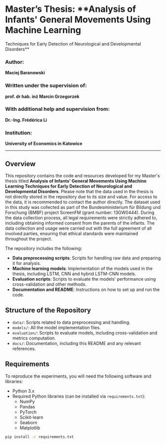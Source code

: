 # Master’s Thesis: **Analysis of Infants' General Movements Using Machine Learning
Techniques for Early Detection of Neurological and Developmental Disorders**

### Author: 
**Maciej Baranowski**

### Written under the supervision of: 
**prof. dr hab. inż Marcin Grzegorzek**

### With additional help and supervision from:
**Dr.-Ing. Frédérica Li**

### Institution: 
**University of Economics in Katowice**

---

## Overview
This repository contains the code and resources developed for my Master's thesis titled **Analysis of Infants' General Movements Using Machine Learning Techniques for Early Detection of Neurological and Developmental Disorders**.
Please note that the data used in the thesis is not directly stored in the repository due to its size and value. For access to the data, it is recommended to contact the author directly. The dataset used in this study was collected as part of the Bundesministerium für Bildung und Forschung (BMBF) project ScreenFM (grant number: 13GW0444). During the data collection process, all legal requirements were strictly adhered to, including obtaining informed consent from the parents of the infants. The data collection and usage were carried out with the full agreement of all involved parties, ensuring that ethical standards were maintained throughout the project.

The repository includes the following:
- **Data preprocessing scripts**: Scripts for handling raw data and preparing it for analysis.
- **Machine learning models**: Implementation of the models used in the thesis, including LSTM, CNN and hybrid LSTM-CNN models.
- **Evaluation scripts**: Scripts to evaluate the models' performance using cross-validation and other methods.
- **Documentation and README**: Instructions on how to set up and run the code.

## Structure of the Repository
- `data/`: Scripts related to data preprocessing and handling.
- `models/`: All the model implementation files.
- `evaluation/`: Scripts to evaluate models, including cross-validation and metrics computation.
- `docs/`: Documentation, including this README and any relevant references.

## Requirements
To reproduce the experiments, you will need the following software and libraries:
- Python 3.x
- Required Python libraries (can be installed via `requirements.txt`):
    - NumPy
    - Pandas
    - PyTorch
    - Scikit-learn
    - Seaborn
    - Matplotlib

```bash
pip install -r requirements.txt
